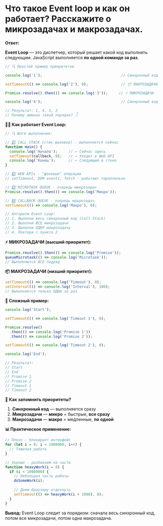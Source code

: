 # Что такое Event loop и как он работает? Расскажите о микрозадачах и макрозадачах.

**Ответ:**

**Event Loop** — это диспетчер, который решает какой код выполнить следующим. JavaScript выполняется **по одной команде за раз**.

```javascript
// 🔍 Простой пример приоритетов

console.log('1');                                    // Синхронный код

setTimeout(() => console.log('2'), 0);               // 📦 МАКРОЗАДАЧА

Promise.resolve().then(() => console.log('3'));     // ⚡ МИКРОЗАДАЧА

console.log('4');                                    // Синхронный код

// Результат: 1, 4, 3, 2
// Почему именно такой порядок? 👇
```

**🏃‍♂️ Как работает Event Loop:**

```javascript
// 🔍 Шаги выполнения:

// 1️⃣ CALL STACK (стек вызовов) - выполняется сейчас
function main() {
  console.log('Начало');     // ← Сейчас здесь
  setTimeout(callback, 0);   // → Уходит в Web API
  console.log('Конец');      // ← Следующий в стеке
}

// 2️⃣ WEB APIs - "фоновые" операции
// setTimeout, DOM events, fetch - работают параллельно

// 3️⃣ MICROTASK QUEUE - очередь микрозадач
Promise.resolve().then(() => console.log('Микро'));

// 4️⃣ CALLBACK QUEUE - очередь макрозадач  
setTimeout(() => console.log('Макро'), 0);

// Алгоритм Event Loop:
// 1. Выполни весь синхронный код (Call Stack)
// 2. Выполни ВСЕ микрозадачи
// 3. Выполни ОДНУ макрозадачу
// 4. Повтори с пункта 2
```

**⚡ МИКРОЗАДАЧИ (высший приоритет):**
```javascript
Promise.resolve().then(() => console.log('Promise'));
queueMicrotask(() => console.log('Microtask'));
// Выполняются ВСЕ подряд
```

**📦 МАКРОЗАДАЧИ (низший приоритет):**
```javascript
setTimeout(() => console.log('Timeout'), 0);
setInterval(() => console.log('Interval'), 100);
// Выполняется только ОДНА за раз
```

**🎯 Сложный пример:**
```javascript
console.log('Start');

setTimeout(() => console.log('Timeout 1'), 0);

Promise.resolve()
  .then(() => console.log('Promise 1'))
  .then(() => console.log('Promise 2'));

setTimeout(() => console.log('Timeout 2'), 0);

console.log('End');

// Результат:
// Start
// End
// Promise 1
// Promise 2
// Timeout 1
// Timeout 2
```

**🧠 Как запомнить приоритеты?**
1. **Синхронный код** — выполняется сразу
2. **Микрозадачи** — **микро** = быстрые, **все сразу**
3. **Макрозадачи** — **макро** = медленные, **по одной**

**📊 Практическое применение:**
```javascript
// Плохо - блокирует интерфейс
for (let i = 0; i < 1000000; i++) {
  // Тяжелая работа
}

// Хорошо - разбиваем на части
function heavyWork(i = 0) {
  if (i < 1000000) {
    // Небольшая часть работы
    doSomeWork(i);
    
    // Даем браузеру отдохнуть
    setTimeout(() => heavyWork(i + 1000), 0);
  }
}
```

**Вывод:**
Event Loop следит за порядком: сначала весь синхронный код, потом все микрозадачи, потом одна макрозадача.
